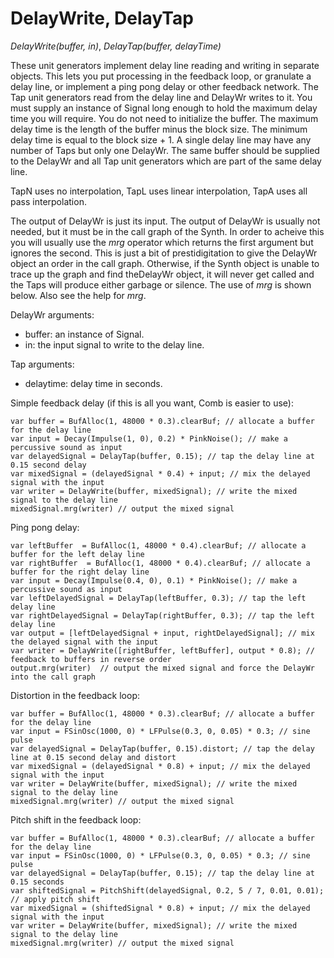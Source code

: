 # DelayWrite, DelayTap

_DelayWrite(buffer, in)_,
_DelayTap(buffer, delayTime)_

These unit generators implement delay line reading and writing in separate objects. This lets you put processing in the feedback loop, or granulate a delay line, or implement a ping pong delay or other feedback network. The Tap unit generators read from the delay line and DelayWr writes to it. You must supply an instance of Signal long enough to hold the maximum delay time you will require. You do not need to initialize the buffer.  The maximum delay time is the length of the buffer minus the block size. The minimum delay time is equal to the block size + 1.  A single delay line may have any number of Taps but only one DelayWr. The same buffer should be supplied to the DelayWr and all Tap unit generators which are part of the same delay line.

 TapN uses no interpolation, TapL uses linear interpolation, TapA uses all pass interpolation.

The output of DelayWr is just its input. The output of DelayWr is usually not needed, but it must be in the call graph of the Synth. In order to acheive this you will usually use the _mrg_ operator which returns the first argument but ignores the second. This is just a bit of prestidigitation to give the DelayWr object an order in the call graph. Otherwise, if the Synth object is unable to trace up the graph and find theDelayWr object, it will never get called and the Taps will produce either garbage or silence. The use of _mrg_ is shown below. Also see the help for _mrg_.

DelayWr arguments:

- buffer: an instance of Signal.
- in:  the input signal to write to the delay line.

Tap arguments:

- delaytime: delay time in seconds.

Simple feedback delay (if this is all you want, Comb is easier to use):

	var buffer = BufAlloc(1, 48000 * 0.3).clearBuf; // allocate a buffer for the delay line
	var input = Decay(Impulse(1, 0), 0.2) * PinkNoise(); // make a percussive sound as input
	var delayedSignal = DelayTap(buffer, 0.15); // tap the delay line at 0.15 second delay
	var mixedSignal = (delayedSignal * 0.4) + input; // mix the delayed signal with the input
	var writer = DelayWrite(buffer, mixedSignal); // write the mixed signal to the delay line
	mixedSignal.mrg(writer) // output the mixed signal

Ping pong delay:

	var leftBuffer  = BufAlloc(1, 48000 * 0.4).clearBuf; // allocate a buffer for the left delay line
	var rightBuffer  = BufAlloc(1, 48000 * 0.4).clearBuf; // allocate a buffer for the right delay line
	var input = Decay(Impulse(0.4, 0), 0.1) * PinkNoise(); // make a percussive sound as input
	var leftDelayedSignal = DelayTap(leftBuffer, 0.3); // tap the left delay line
	var rightDelayedSignal = DelayTap(rightBuffer, 0.3); // tap the left delay line
	var output = [leftDelayedSignal + input, rightDelayedSignal]; // mix the delayed signal with the input
	var writer = DelayWrite([rightBuffer, leftBuffer], output * 0.8); // feedback to buffers in reverse order
	output.mrg(writer)  // output the mixed signal and force the DelayWr into the call graph

Distortion in the feedback loop:

	var buffer = BufAlloc(1, 48000 * 0.3).clearBuf; // allocate a buffer for the delay line
	var input = FSinOsc(1000, 0) * LFPulse(0.3, 0, 0.05) * 0.3; // sine pulse
	var delayedSignal = DelayTap(buffer, 0.15).distort; // tap the delay line at 0.15 second delay and distort
	var mixedSignal = (delayedSignal * 0.8) + input; // mix the delayed signal with the input
	var writer = DelayWrite(buffer, mixedSignal); // write the mixed signal to the delay line
	mixedSignal.mrg(writer) // output the mixed signal

Pitch shift in the feedback loop:

	var buffer = BufAlloc(1, 48000 * 0.3).clearBuf; // allocate a buffer for the delay line
	var input = FSinOsc(1000, 0) * LFPulse(0.3, 0, 0.05) * 0.3; // sine pulse
	var delayedSignal = DelayTap(buffer, 0.15); // tap the delay line at 0.15 seconds
	var shiftedSignal = PitchShift(delayedSignal, 0.2, 5 / 7, 0.01, 0.01); // apply pitch shift
	var mixedSignal = (shiftedSignal * 0.8) + input; // mix the delayed signal with the input
	var writer = DelayWrite(buffer, mixedSignal); // write the mixed signal to the delay line
	mixedSignal.mrg(writer) // output the mixed signal

